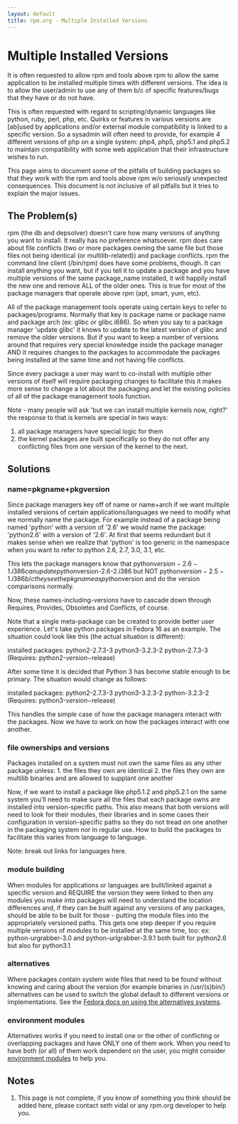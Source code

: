 ```yaml
---
layout: default
title: rpm.org - Multiple Installed Versions
---
```

# Multiple Installed Versions

 It is often requested to allow rpm and tools above rpm to allow the same application to be installed multiple times with different versions. The idea is to allow the user/admin to use any of them b/c of specific features/bugs that they have or do not have.

This is often requested with regard to scripting/dynamic languages like python, ruby, perl, php, etc. Quirks or features in various versions are [ab]used by applications and/or external module compatibility is linked to a specific version. So a sysadmin will often need to provide, for example 4 different versions of php on a single system: php4, php5, php5.1 and php5.2 to maintain compatibility with some web application that their infrastructure wishes to run.

This page aims to document some of the pitfalls of building packages so that they work with the rpm and tools above rpm w/o seriously unexpected consequences. This document is not inclusive of all pitfalls but it tries to explain the major issues.

## The Problem(s)

rpm (the db and depsolver) doesn't care how many versions of anything you want to install. It really has no preference whatsoever. rpm does care about file conflicts (two or more packages owning the same file but those files not being identical (or multilib-related)) and package conflicts. rpm the command line client (/bin/rpm) does have some problems, though. It can install anything you want, but if you tell it to update a package and you have multiple versions of the same package_name installed, it will happily install the new one and remove ALL of the older ones. This is true for most of the package managers that operate above rpm (apt, smart, yum, etc).

All of the package management tools operate using certain keys to refer to packages/programs. Normally that key is package name or package name and package arch (ex: glibc or glibc.i686). So when you say to a package manager 'update glibc' it knows to update to the latest version of glibc and remove the older versions. But if you want to keep a number of versions around that requires very special knowledge inside the package manager AND it requires changes to the packages to accommodate the packages being installed at the same time and not having file conflicts.

Since every package a user may want to co-install with multiple other versions of itself will require packaging changes to facilitate this it makes more sense to change a lot about the packaging and let the existing policies of all of the package management tools function.

Note - many people will ask 'but we can install multiple kernels now, right?' the response to that is kernels are special in two ways:

1. all package managers have special logic for them 
2. the kernel packages are built specifically so they do not offer any conflicting files from one version of the kernel to the next. 

## Solutions

### name=pkgname+pkgversion

Since package managers key off of name or name+arch if we want multiple installed versions of certain applications/languages we need to modify what we normally name the package. For example instead of a package being named 'python' with a version of '2.6' we would name the package: 'python2.6' with a version of '2.6'. At first that seems redundant but it makes sense when we realize that 'python' is too generic in the namespace when you want to refer to python 2.6, 2.7, 3.0, 3.1, etc.

This lets the package managers know that python$version-2.6-1.i386 can update python$version-2.6-2.i386 but NOT python$version-2.5-1.i386 b/c they see the pkg name as python$version and do the version comparisons normally.

Now, these names-including-versions have to cascade down through Requires, Provides, Obsoletes and Conflicts, of course.

Note that a single meta-package can be created to provide better user experience. Let's take python packages in Fedora 16 as an example. The situation could look like this (the actual situation is different):

installed packages:
python2-2.7.3-3
python3-3.2.3-2
python-2.7.3-3 (Requires: python2-$version-$release)

After some time it is decided that Python 3 has become stable enough to be primary. The situation would change as follows:

installed packages:
python2-2.7.3-3
python3-3.2.3-2
python-3.2.3-2 (Requires: python3-$version-$release)

This handles the simple case of how the package managers interact with the packages. Now we have to work on how the packages interact with one another.

### file ownerships and versions

Packages installed on a system must not own the same files as any other package unless: 1. the files they own are identical 2. the files they own are multilib binaries and are allowed to supplant one another

Now, if we want to install a package like php5.1.2 and php5.2.1 on the same system you'll need to make sure all the files that each package owns are installed into version-specific paths. This also means that both versions will need to look for their modules, their libraries and in some cases their configuration in version-specific paths so they do not tread on one another in the packaging system nor in regular use. How to build the packages to facilitate this varies from language to language.

Note: break out links for languages here.

### module building

When modules for applications or languages are built/linked against a specific version and REQUIRE the version they were linked to then any modules you make into packages will need to understand the location differences and, if they can be built against any versions of any packages, should be able to be built for those - putting the module files into the appropriately versioned paths. This gets one step deeper if you require multiple versions of modules to be installed at the same time, too: ex: python-urgrabber-3.0 and python-urlgrabber-3.9.1 both built for python2.6 but also for python3.1

### alternatives

Where packages contain system wide files that need to be found without knowing and caring about the version (for example binaries in /usr/(s)bin/) alternatives can be used to switch the global default to different versions or implementations. See the [Fedora docs on using the alternatives systems](https://fedoraproject.org/wiki/Packaging:Alternatives).

### environment modules

Alternatives works if you need to install one or the other of conflicting or overlapping packages and have ONLY one of them work. When you need to have both (or all) of them work dependent on the user, you might consider [environment modules](https://fedoraproject.org/wiki/Packaging/EnvironmentModules) to help you.

## Notes

1. This page is not complete, if you know of something you think should be added here, please contact seth vidal or any rpm.org developer to help you. 
